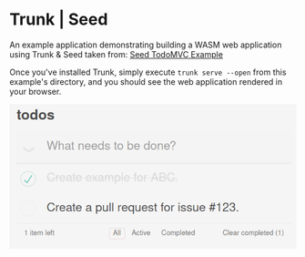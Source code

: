 Trunk | Seed
============

An example application demonstrating building a WASM web application using Trunk & Seed taken from: [Seed TodoMVC Example](https://github.com/seed-rs/seed/tree/main/examples/todomvc)

Once you've installed Trunk, simply execute `trunk serve --open` from this example's directory, and you should see the web application rendered in your browser.

![Rendered TodoMVC example](example-seed.png)
